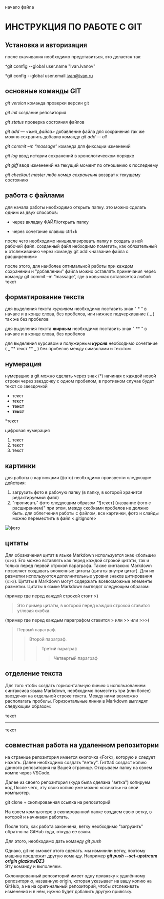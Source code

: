 начало файла

# ИНСТРУКЦИЯ ПО РАБОТЕ С GIT

## Установка и авторизация

после скачивания необходимо представиться, это делается так: 

*git comfig --global user.name "Ivan.Ivanov"

*git config --global user.email ivan@ivan.ru

## основные команды GIT

*git version* команда проверки версии git

*git init* создание репозитория

*git status* проверка состояния файлов

*git add — <имя_файла>* добавление файла для сохранения 
так же можно сохранить добавив команду *git add — all* 

*git commit –m “massage”* команда для фиксации изменений

*git log* ввод истории сохранений в хронологическом порядке

*git giff*  ввод изменений на текущий момент по отношению к последнему

*git checkout master либо номер сохранения* возврат к текущему состоянию  

## работа с файлами 

для начала работы необходимо открыть папку. это можно сделать одним из двух способов: 

* через вкладку ФАЙЛ/открыть папку

* через сочетание клавиш ctrl+k

после чего необходимо инициализировать папку и создать в ней рабочий файл.
созданный файл небходимо пометить, как обязательный к отслеживанию через команду git add <название файла с расширением>

после этого, для наиболее оптимальной работы при каждом сохранении и "добавлении" файла можно оставлять примечания через команду git commit –m “massage”, где в ковычках вставляется любой текст 

## форматирование текста

для выделения текста *курсивом* необходимо поставить знак " * " в начале и в конце слова, без пробелов, или нижнее подчеркивание ( _ ) так же без пробелов

 для выделения текста **жирным** необходимо поставить знак " ** " в начале и в конце слова, без пробелов

 для выделения курсивом и полужирным  _**курсив**_ необходимо сочетание ( _ ** текст ** _ ) без пробелов между символами и текстом

 ## нумерация
 нумерацию в git можно сделать через знак (*) начиная с каждой новой строки через звездочку с одном пробелом, в противном случае будет текст со звездочкой

 * текст
 * *текст*
 * **текст**
 * _**текст**_
 
 *текст

цифровая нумерация
1. текст
2. текст
3. текст

## картинки

для работы с картинками (фото) необходимо произвести следующие действия: 
1. загрузить фото в рабочую папку (в папку, в которой хранится редактируемый файл)
2. "прописать" фото следующим образом 
"![текст] (название фото с расширением)" при этом, между скобками пробелов не должно быть. для облегчения работы с файлом, все картинки, фото и слайды можно переместить в файл <.gitignore> 

![фото](fotoGB1.jpg)


## цитаты

Для обозначения цитат в языке Markdown используется знак «больше» («>»). Его можно вставлять как перед каждой строкой цитаты, так и только перед первой строкой параграфа. Также синтаксис Markdown позволяет создавать вложенные цитаты (цитаты внутри цитат). Для их разметки используются дополнительные уровни знаков цитирования («>»). Цитаты в Markdown могут содержать всевозможные элементы разметки. Цитаты в языке Markdown выглядят следующим образом:

(пример где перед каждой строкой стоит >)

>Это пример цитаты,
>в которой перед каждой строкой
>ставится угловая скобка.

(пример где перед каждым параграфом ставится > или >> или >>>)

>Первый параграф.
>>Второй параграф.
>>> Третий параграф
>>>> Четвертый параграф

## отделение текста 
Для того чтобы создать горизонтальную линию с использованием синтаксиса языка Markdown, необходимо поместить три (или более) звездочки на отдельной строке текста. Между ними возможно располагать пробелы. Горизонтальные линии в Markdown выглядят следующим образом:

текст
***
текст 


## совместная работа на удаленном репозитории
на странице репозитория имеется кнопочка «Fork», которую и следует нажать. Далее необходимо создать "ветку". ГитХаб создаст копию данного репозитория на Вашей странице.
Открываем папку на своем компе через VSCode. 

Далее из своего репозитория (куда была сделана "ветка") копируем код 
После чего, эту свою копию уже можно «скачать» на свой компьютер.

git clone + скопированная ссылка на репозиторий

На своем компьютере в скопированной папке создаем свою ветку, в которой и начинаем работать. 

После того, как работа закончена, ветку необходимо "загрузить" обратно на GitHub туда, откуда ее взяли.

Для этого, необходимо дать команду *git push*

Однако, git не сможет этого сделать. мы изминили ветку, поэтому машина предложит другую команду.
Например _**git push --set-upstream origin glazkowDZ3**_  
Эту команду и выполняем.  


Склонированный репозиторий имеет одну привязку к удалённому репозиторию, названную origin, которая указывает на вашу копию на GitHub, а не на оригинальный репозиторий, чтобы отслеживать изменения и в нём, нужно будет добавить другую привязку.